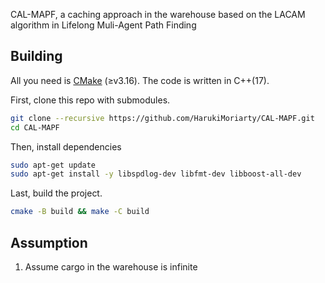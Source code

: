 CAL-MAPF, a caching approach in the warehouse based on the LACAM algorithm in Lifelong Muli-Agent Path Finding

## Building

All you need is [CMake](https://cmake.org/) (≥v3.16). The code is written in C++(17).

First, clone this repo with submodules.

```sh
git clone --recursive https://github.com/HarukiMoriarty/CAL-MAPF.git
cd CAL-MAPF
```
Then, install dependencies

```sh
sudo apt-get update
sudo apt-get install -y libspdlog-dev libfmt-dev libboost-all-dev
```

Last, build the project.

```sh
cmake -B build && make -C build
```

## Assumption

1. Assume cargo in the warehouse is infinite